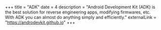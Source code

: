 +++
title = "ADK"
date = 4
description = "Android Development Kit (ADK) is the best solution for reverse engineering apps, modifying firmwares, etc. With ADK you can almost do anything simply and efficiently."
externalLink = "https://androdevkit.github.io"
+++
